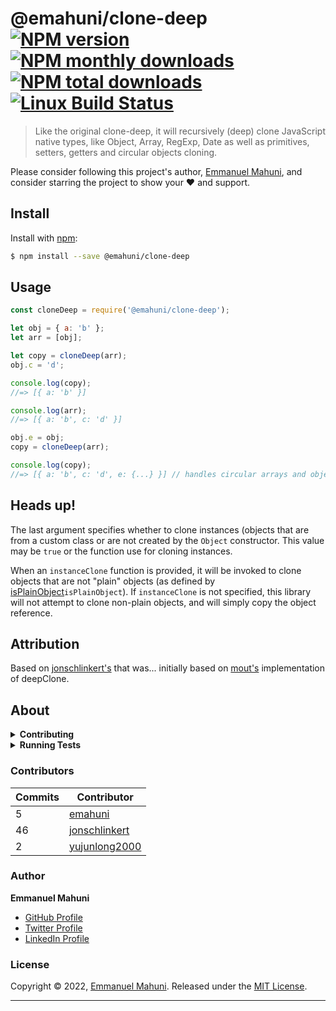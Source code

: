# @emahuni/clone-deep [![NPM version](https://img.shields.io/npm/v/@emahuni/clone-deep.svg?style=flat)](https://www.npmjs.com/package/@emahuni/clone-deep) [![NPM monthly downloads](https://img.shields.io/npm/dm/@emahuni/clone-deep.svg?style=flat)](https://npmjs.org/package/@emahuni/clone-deep) [![NPM total downloads](https://img.shields.io/npm/dt/@emahuni/clone-deep.svg?style=flat)](https://npmjs.org/package/@emahuni/clone-deep) [![Linux Build Status](https://img.shields.io/travis/emahuni/@emahuni/clone-deep.svg?style=flat&label=Travis)](https://travis-ci.org/emahuni/@emahuni/clone-deep)

> Like the original clone-deep, it will recursively (deep) clone JavaScript native types, like Object, Array, RegExp, Date as well as primitives, setters, getters and circular objects cloning.

Please consider following this project's author, [Emmanuel Mahuni](https://github.com/emahuni), and consider starring the project to show your :heart: and support.

## Install

Install with [npm](https://www.npmjs.com/):

```sh
$ npm install --save @emahuni/clone-deep
```

## Usage

```js
const cloneDeep = require('@emahuni/clone-deep');

let obj = { a: 'b' };
let arr = [obj];

let copy = cloneDeep(arr);
obj.c = 'd';

console.log(copy);
//=> [{ a: 'b' }]

console.log(arr);
//=> [{ a: 'b', c: 'd' }]

obj.e = obj;
copy = cloneDeep(arr);

console.log(copy);
//=> [{ a: 'b', c: 'd', e: {...} }] // handles circular arrays and objects cloning
```

## Heads up!

The last argument specifies whether to clone instances (objects that are from a custom class or are not created by the `Object` constructor. This value may be `true` or the function use for cloning instances.

When an `instanceClone` function is provided, it will be invoked to clone objects that are not "plain" objects (as defined by [isPlainObject](#isPlainObject)`isPlainObject`). If `instanceClone` is not specified, this library will not attempt to clone non-plain objects, and will simply copy the object reference.

## Attribution

Based on [jonschlinkert's](https://github.com/jonschlinkert/clone-deep) that was...
initially based on [mout's](https://github.com/mout/mout) implementation of deepClone.

## About

<details>
<summary><strong>Contributing</strong></summary>

Pull requests and stars are always welcome. For bugs and feature requests, [please create an issue](../../issues/new).

</details>

<details>
<summary><strong>Running Tests</strong></summary>

Running and reviewing unit tests is a great way to get familiarized with a library and its API. You can install dependencies and run tests with the following command:

```sh
$ npm install && npm test
```

</details>

### Contributors

| **Commits** | **Contributor** |  
| -- | --- |  
| 5  | [emahuni](https://github.com/emahuni) |  
| 46 | [jonschlinkert](https://github.com/jonschlinkert) |  
| 2 | [yujunlong2000](https://github.com/yujunlong2000) |  

### Author

**Emmanuel Mahuni**

* [GitHub Profile](https://github.com/emahuni)
* [Twitter Profile](https://twitter.com/emahuni)
* [LinkedIn Profile](https://linkedin.com/in/emahuni)

### License

Copyright © 2022, [Emmanuel Mahuni](https://github.com/emahuni).
Released under the [MIT License](LICENSE).

***